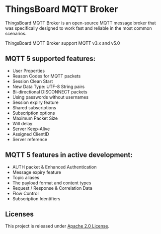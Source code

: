 # ThingsBoard MQTT Broker

ThingsBoard MQTT Broker is an open-source MQTT message broker that was specifically designed to work fast and reliable
in the most common scenarios.

ThingsBoard MQTT Broker support MQTT v3.x and v5.0

## MQTT 5 supported features:

- User Properties
- Reason Codes for MQTT packets
- Session Clean Start
- New Data Type: UTF-8 String pairs
- Bi-directional DISCONNECT packets
- Using passwords without usernames
- Session expiry feature
- Shared subscriptions
- Subscription options
- Maximum Packet Size
- Will delay
- Server Keep-Alive
- Assigned ClientID
- Server reference

## MQTT 5 features in active development:

- AUTH packet & Enhanced Authentication
- Message expiry feature
- Topic aliases
- The payload format and content types
- Request / Response & Correlation Data
- Flow Control
- Subscription Identifiers

## Licenses

This project is released under [Apache 2.0 License](./LICENSE).
